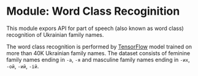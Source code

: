 # Module: Word Class Recoginition

This module expors API for part of speech (also known as word class) recognition of Ukrainian family names.

The word class recognition is performed by [TensorFlow](https://www.tensorflow.org/js) model trained on more than 40K Ukrainian family names. The dataset consists of feminine family names ending in `-a`, `-я` and masculine family names ending in `-их`, `-ой`, `-ий`, `-ій`.